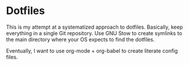 # Dotfiles

This is my attempt at a systematized approach to dotfiles. Basically, keep everything in 
a single Git repository. Use GNU Stow to create symlinks to the main directory where your 
OS expects to find the dotfiles.

Eventually, I want to use org-mode + org-babel to create literate config files.



